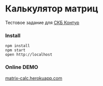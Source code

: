 Калькулятор матриц
=====================

Тестовое задание для [СКБ Контур](http://kontur.ru)

### Install

```
npm install
npm start
open http://localhost
```

### Online DEMO

[matrix-calc.herokuapp.com](https://matrix-calc.herokuapp.com/)
